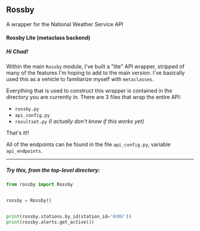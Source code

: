 ## **Rossby**
A wrapper for the National Weather Service API

#### Rossby Lite (metaclass backend)

##### Hi Chad!

Within the main `Rossby` module, I've built a "lite" API wrapper, stripped of many
of the features I'm hoping to add to the main version. I've basically used this as
a vehicle to familiarize myself with `metaclasses`.

Everything that is used to construct this wrapper is contained in the directory you
are currently in. There are 3 files that wrap the entire API:

- `rossby.py`
- `api_config.py`
- `resultset.py` _(I actually don't know if this works yet)_

That's it!!

All of the endpoints can be found in the file `api_config.py`, variable `api_endpoints`.

----------------------------------

##### Try this, from the top-level directory:

```python
from rossby import Rossby


rossby = Rossby()


print(rossby.stations.by_id(station_id='KUNV'))
print(rossby.alerts.get_active())
```
